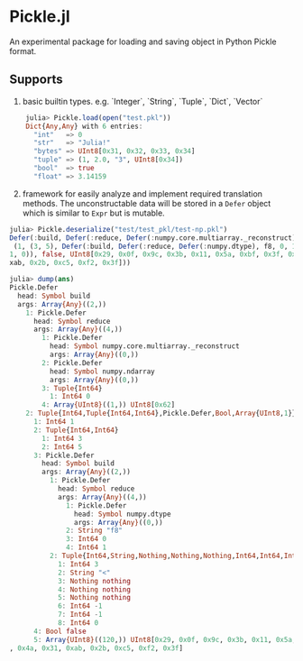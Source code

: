 # Pickle.jl

An experimental package for loading and saving object in Python Pickle format.

## Supports

1.  basic builtin types. e.g. \`Integer\`, \`String\`, \`Tuple\`, \`Dict\`, \`Vector\`

```jl
    julia> Pickle.load(open("test.pkl"))
    Dict{Any,Any} with 6 entries:
      "int"   => 0
      "str"   => "Julia!"
      "bytes" => UInt8[0x31, 0x32, 0x33, 0x34]
      "tuple" => (1, 2.0, "3", UInt8[0x34])
      "bool"  => true
      "float" => 3.14159
```


2.  framework for easily analyze and implement required translation methods. The unconstructable data will 
be stored in a `Defer` object which is similar to `Expr` but is mutable.

```jl
julia> Pickle.deserialize("test/test_pkl/test-np.pkl")
Defer(:build, Defer(:reduce, Defer(:numpy.core.multiarray._reconstruct), Defer(:numpy.ndarray), (0,), UInt8[0x62]),
 (1, (3, 5), Defer(:build, Defer(:reduce, Defer(:numpy.dtype), f8, 0, 1), (3, "<", nothing, nothing, nothing, -1, -
1, 0)), false, UInt8[0x29, 0x0f, 0x9c, 0x3b, 0x11, 0x5a, 0xbf, 0x3f, 0x29, 0xa6  …  0xb8, 0x3f, 0x6b, 0x4a, 0x31, 0
xab, 0x2b, 0xc5, 0xf2, 0x3f]))

julia> dump(ans)
Pickle.Defer
  head: Symbol build
  args: Array{Any}((2,))
    1: Pickle.Defer
      head: Symbol reduce
      args: Array{Any}((4,))
        1: Pickle.Defer
          head: Symbol numpy.core.multiarray._reconstruct
          args: Array{Any}((0,))
        2: Pickle.Defer
          head: Symbol numpy.ndarray
          args: Array{Any}((0,))
        3: Tuple{Int64}
          1: Int64 0
        4: Array{UInt8}((1,)) UInt8[0x62]
    2: Tuple{Int64,Tuple{Int64,Int64},Pickle.Defer,Bool,Array{UInt8,1}}
      1: Int64 1
      2: Tuple{Int64,Int64}
        1: Int64 3
        2: Int64 5
      3: Pickle.Defer
        head: Symbol build
        args: Array{Any}((2,))
          1: Pickle.Defer
            head: Symbol reduce
            args: Array{Any}((4,))
              1: Pickle.Defer
                head: Symbol numpy.dtype
                args: Array{Any}((0,))
              2: String "f8"
              3: Int64 0
              4: Int64 1
          2: Tuple{Int64,String,Nothing,Nothing,Nothing,Int64,Int64,Int64}
            1: Int64 3
            2: String "<"
            3: Nothing nothing
            4: Nothing nothing
            5: Nothing nothing
            6: Int64 -1
            7: Int64 -1
            8: Int64 0
      4: Bool false
      5: Array{UInt8}((120,)) UInt8[0x29, 0x0f, 0x9c, 0x3b, 0x11, 0x5a, 0xbf, 0x3f, 0x29, 0xa6  …  0xb8, 0x3f, 0x6b
, 0x4a, 0x31, 0xab, 0x2b, 0xc5, 0xf2, 0x3f]
```
